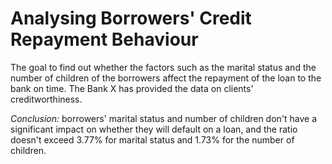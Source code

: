 # Analysing Borrowers' Credit Repayment Behaviour 

The goal to find out whether the factors such as the marital status and the number of children of the borrowers affect the repayment of the loan to the bank on time. The Bank X has provided the data on clients' creditworthiness.

*Conclusion:* borrowers' marital status and number of children don't have a significant impact on whether they will default on a loan, and the ratio doesn't exceed 3.77% for marital status and 1.73% for the number of children.
